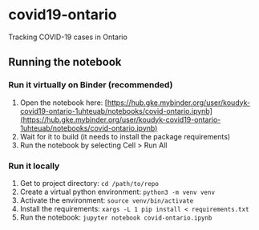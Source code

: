 # covid19-ontario
Tracking COVID-19 cases in Ontario

## Running the notebook
### Run it virtually on Binder (recommended)
1. Open the notebook here: [https://hub.gke.mybinder.org/user/koudyk-covid19-ontario-1uhteuab/notebooks/covid-ontario.ipynb](https://hub.gke.mybinder.org/user/koudyk-covid19-ontario-1uhteuab/notebooks/covid-ontario.ipynb)
2. Wait for it to build (it needs to install the package requirements)
3. Run the notebook by selecting Cell > Run All


### Run it locally
1. Get to project directory: `cd /path/to/repo`
2. Create a virtual python environment: `python3 -m venv venv`
3. Activate the environment: `source venv/bin/activate`
4. Install the requirements: `xargs -L 1 pip install < requirements.txt`
5. Run the notebook: `jupyter notebook covid-ontario.ipynb`
